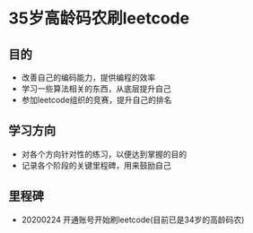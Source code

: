 # 35岁高龄码农刷leetcode

## 目的
- 改善自己的编码能力，提供编程的效率
- 学习一些算法相关的东西，从底层提升自己
- 参加leetcode组织的竞赛，提升自己的排名

## 学习方向
- 对各个方向针对性的练习，以便达到掌握的目的
- 记录各个阶段的关键里程碑，用来鼓励自己

## 里程碑
- 20200224   开通账号开始刷leetcode(目前已是34岁的高龄码农)
